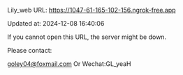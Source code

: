 Lily_web URL: https://1047-61-165-102-156.ngrok-free.app

Updated at: 2024-12-08 16:40:06

If you cannot open this URL, the server might be down.

Please contact: 

goley04@foxmail.com Or Wechat:GL_yeaH